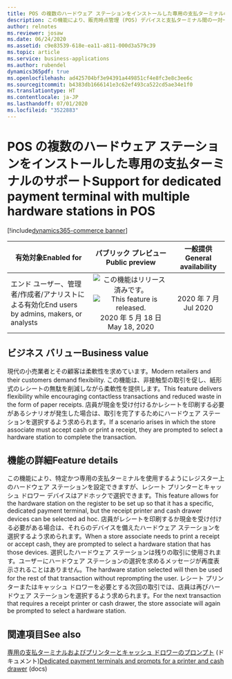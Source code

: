 ```yaml
---
title: POS の複数のハードウェア ステーションをインストールした専用の支払ターミナルのサポート
description: この機能により、販売時点管理 (POS) デバイスと支払ターミナル間の一対一関連付けが可能になります。 この機能が有効になっていると、レシートの印刷やキャッシュ ドロワー用のハードウェア ステーションがなくても、電子メール レシートと現金以外の支払いを使用する取引を実行できます。 レシートまたはキャッシュ ドロワーへのアクセスを必要とするシナリオが発生した場合、店員は、必要なデバイスを備えたハードウェア ステーションを選択するよう求められます。
author: relnotes
ms.reviewer: josaw
ms.date: 06/24/2020
ms.assetid: c9e83539-618e-ea11-a811-000d3a579c39
ms.topic: article
ms.service: business-applications
ms.author: rubendel
dynamics365pdf: true
ms.openlocfilehash: ad425704bf3e94391a449851cf4e8fc3e8c3ee6c
ms.sourcegitcommit: b4383db1666141e3c62ef493ca522cd5ae34e1f0
ms.translationtype: HT
ms.contentlocale: ja-JP
ms.lasthandoff: 07/01/2020
ms.locfileid: "3522883"
---
```

# <a name="support-for-dedicated-payment-terminal-with-multiple-hardware-stations-in-pos"></a><span data-ttu-id="56775-105">POS の複数のハードウェア ステーションをインストールした専用の支払ターミナルのサポート</span><span class="sxs-lookup"><span data-stu-id="56775-105">Support for dedicated payment terminal with multiple hardware stations in POS</span></span>
[!include[dynamics365-commerce banner](../includes/dynamics365-commerce.md)]

| <span data-ttu-id="56775-106">有効対象</span><span class="sxs-lookup"><span data-stu-id="56775-106">Enabled for</span></span>    |  <span data-ttu-id="56775-107">パブリック プレビュー</span><span class="sxs-lookup"><span data-stu-id="56775-107">Public preview</span></span> | <span data-ttu-id="56775-108">一般提供</span><span class="sxs-lookup"><span data-stu-id="56775-108">General availability</span></span> | 
| ---------- | :----------: |:----------: |
|<span data-ttu-id="56775-109">エンド ユーザー、管理者/作成者/アナリストによる有効化</span><span class="sxs-lookup"><span data-stu-id="56775-109">End users by admins, makers, or analysts</span></span>|<span data-ttu-id="56775-110">![この機能はリリース済みです。](/dynamics365-release-plan/media/green-checkmark.png "この機能はリリース済みです。")</span><span class="sxs-lookup"><span data-stu-id="56775-110">![This feature is released.](/dynamics365-release-plan/media/green-checkmark.png "This feature is released.")</span></span> <span data-ttu-id="56775-111">2020 年 5 月 18 日</span><span class="sxs-lookup"><span data-stu-id="56775-111">May 18, 2020</span></span>| <span data-ttu-id="56775-112">2020 年 7 月</span><span class="sxs-lookup"><span data-stu-id="56775-112">Jul 2020</span></span>|


## <a name="business-value"></a><span data-ttu-id="56775-113">ビジネス バリュー</span><span class="sxs-lookup"><span data-stu-id="56775-113">Business value</span></span>
<!-- bv start -->
<span data-ttu-id="56775-114">現代の小売業者とその顧客は柔軟性を求めています。</span><span class="sxs-lookup"><span data-stu-id="56775-114">Modern retailers and their customers demand flexibility.</span></span> <span data-ttu-id="56775-115">この機能は、非接触型の取引を促し、紙形式のレシートの無駄を削減しながら柔軟性を提供します。</span><span class="sxs-lookup"><span data-stu-id="56775-115">This feature delivers flexibility while encouraging contactless transactions and reduced waste in the form of paper receipts.</span></span> <span data-ttu-id="56775-116">店員が現金を受け付けるかレシートを印刷する必要があるシナリオが発生した場合は、取引を完了するためにハードウェア ステーションを選択するよう求められます。</span><span class="sxs-lookup"><span data-stu-id="56775-116">If a scenario arises in which the store associate must accept cash or print a receipt, they are prompted to select a hardware station to complete the transaction.</span></span>
<!-- bv end -->



## <a name="feature-details"></a><span data-ttu-id="56775-117">機能の詳細</span><span class="sxs-lookup"><span data-stu-id="56775-117">Feature details</span></span>
<!--feature detail start -->
<span data-ttu-id="56775-118">この機能により、特定かつ専用の支払ターミナルを使用するようにレジスター上のハードウェア ステーションを設定できますが、レシート プリンターとキャッシュ ドロワー デバイスはアドホックで選択できます。</span><span class="sxs-lookup"><span data-stu-id="56775-118">This feature allows for the hardware station on the register to be set up so that it has a specific, dedicated payment terminal, but the receipt printer and cash drawer devices can be selected ad hoc.</span></span> <span data-ttu-id="56775-119">店員がレシートを印刷するか現金を受け付ける必要がある場合は、それらのデバイスを備えたハードウェア ステーションを選択するよう求められます。</span><span class="sxs-lookup"><span data-stu-id="56775-119">When a store associate needs to print a receipt or accept cash, they are prompted to select a hardware station that has those devices.</span></span> <span data-ttu-id="56775-120">選択したハードウェア ステーションは残りの取引に使用されます。ユーザーにハードウェア ステーションの選択を求めるメッセージが再度表示されることはありません。</span><span class="sxs-lookup"><span data-stu-id="56775-120">The hardware station selected will then be used for the rest of that transaction without reprompting the user.</span></span> <span data-ttu-id="56775-121">レシート プリンターまたはキャッシュ ドロワーを必要とする次回の取引では、店員は再びハードウェア ステーションを選択するよう求められます。</span><span class="sxs-lookup"><span data-stu-id="56775-121">For the next transaction that requires a receipt printer or cash drawer, the store associate will again be prompted to select a hardware station.</span></span>
<!--feature detail end -->










## <a name="see-also"></a><span data-ttu-id="56775-122">関連項目</span><span class="sxs-lookup"><span data-stu-id="56775-122">See also</span></span>

<!--docs start-->
<span data-ttu-id="56775-123">[専用の支払ターミナルおよびプリンターとキャッシュ ドロワーのプロンプト](https://docs.microsoft.com/dynamics365/commerce/pos-multi-hws) (ドキュメント)</span><span class="sxs-lookup"><span data-stu-id="56775-123">[Dedicated payment terminals and prompts for a printer and cash drawer](https://docs.microsoft.com/dynamics365/commerce/pos-multi-hws) (docs)</span></span>
<!--docs end-->

